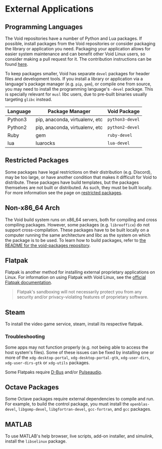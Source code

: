 # External Applications

## Programming Languages

The Void repositories have a number of Python and Lua packages. If possible,
install packages from the Void repositories or consider packaging the library or
application you need. Packaging your application allows for easier system
maintenance and can benefit other Void Linux users, so consider making a pull
request for it. The contribution instructions can be found
[here](https://github.com/void-linux/void-packages/blob/master/CONTRIBUTING.md).

To keep packages smaller, Void has separate `devel` packages for header files
and development tools. If you install a library or application via a language's
package manager (e.g. `pip`, `gem`), or compile one from source, you may need to
install the programming language's `-devel` package. This is specially relevant
for `musl` libc users, due to pre-built binaries usually targeting `glibc`
instead.

| Language | Package Manager                | Void Package    |
|----------|--------------------------------|-----------------|
| Python3  | pip, anaconda, virtualenv, etc | `python3-devel` |
| Python2  | pip, anaconda, virtualenv, etc | `python2-devel` |
| Ruby     | gem                            | `ruby-devel`    |
| lua      | luarocks                       | `lua-devel`     |

## Restricted Packages

Some packages have legal restrictions on their distribution (e.g. Discord), may
be too large, or have another condition that makes it difficult for Void to
distribute. These packages have build templates, but the packages themselves are
not built or distributed. As such, they must be built locally. For more
information see the page on [restricted
packages](../xbps/repositories/restricted.md).

## Non-x86_64 Arch

The Void build system runs on x86_64 servers, both for compiling and cross
compiling packages. However, some packages (e.g. `libreoffice`) do not support
cross-compilation. These packages have to be built locally on a computer running
the same architecture and libc as the system on which the package is to be used.
To learn how to build packages, refer to [the README for the void-packages
repository](https://github.com/void-linux/void-packages/blob/master/README.md).

## Flatpak

Flatpak is another method for installing external proprietary applications on
Linux. For information on using Flatpak with Void Linux, see the [official
Flatpak documentation](https://flatpak.org/setup/Void%20Linux/).

> Flatpak's sandboxing will not necessarily protect you from any security and/or
> privacy-violating features of proprietary software.

## Steam

To install the video game service, steam, install its respective flatpak.

### Troubleshooting

Some apps may not function properly (e.g. not being able to access the host
system's files). Some of these issues can be fixed by installing one or more of
the `xdg-desktop-portal`, `xdg-desktop-portal-gtk`, `xdg-user-dirs`,
`xdg-user-dirs-gtk` or `xdg-utils` packages.

Some Flatpaks require [D-Bus](./session-management.md#d-bus) and/or
[Pulseaudio](./media/pulseaudio.md).

## Octave Packages

Some Octave packages require external dependencies to compile and run. For
example, to build the control package, you must install the `openblas-devel`,
`libgomp-devel`, `libgfortran-devel`, `gcc-fortran`, and `gcc` packages.

## MATLAB

To use MATLAB's help browser, live scripts, add-on installer, and simulink,
install the `libselinux` package.
